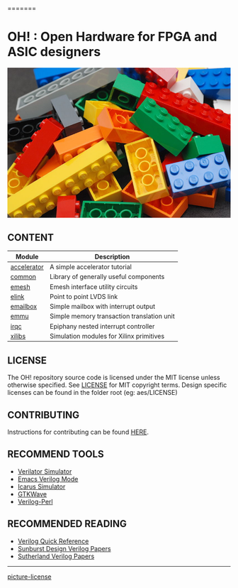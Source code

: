 =======
# OH! : Open Hardware for FPGA and ASIC designers

![alt tag](common/docs/lego.jpg)

## CONTENT

| Module                     | Description                                 |
|----------------------------|---------------------------------------------|
| [accelerator](accelerator) | A simple accelerator tutorial               |
| [common](common)           | Library of generally useful components      |
| [emesh](emesh)             | Emesh interface utility circuits            |
| [elink](elink)             | Point to point LVDS link                    |
| [emailbox](emailbox)       | Simple mailbox with interrupt output        |
| [emmu](emmu)               | Simple memory transaction translation unit  |
| [irqc](irqc)               | Epiphany nested interrupt controller        |
| [xilibs](xilibs)           | Simulation modules for Xilinx primitives    |

## LICENSE
The OH! repository source code is licensed under the MIT license unless otherwise specified. See [LICENSE](LICENSE) for MIT copyright terms. Design specific licenses can be found in the folder root (eg: aes/LICENSE) 

## CONTRIBUTING
Instructions for contributing can be found [HERE](CONTRIBUTING.md).

## RECOMMEND TOOLS

* [Verilator Simulator](http://www.veripool.org/wiki/verilator)
* [Emacs Verilog Mode](http://www.veripool.org/wiki/verilog-mode)
* [Icarus Simulator](http://iverilog.icarus.com)
* [GTKWave](http://gtkwave.sourceforge.net)
* [Verilog-Perl](http://www.veripool.org/wiki/verilog-perl)

## RECOMMENDED READING

* [Verilog Quick Reference](verilog/verilog_reference.md)
* [Sunburst Design Verilog Papers](http://www.sunburst-design.com/papers)
* [Sutherland Verilog Papers](http://www.sutherland-hdl.com/papers.html)





----
[picture-license](https://commons.wikimedia.org/wiki/File:Lego_Color_Bricks.jpg)

